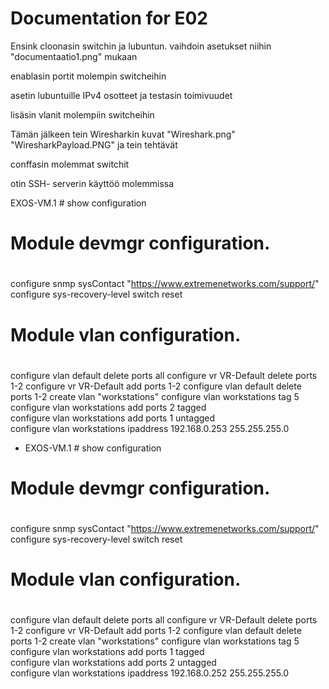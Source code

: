 # Documentation for E02

Ensink cloonasin switchin ja lubuntun.
vaihdoin asetukset niihin "documentaatio1.png" mukaan

enablasin portit molempin switcheihin

asetin lubuntuille IPv4 osotteet
ja testasin toimivuudet

lisäsin vlanit molempiin switcheihin

Tämän jälkeen tein Wiresharkin
kuvat "Wireshark.png" "WiresharkPayload.PNG"
ja tein tehtävät

conffasin molemmat switchit

otin SSH- serverin käyttöö molemmissa




 EXOS-VM.1 # show configuration
#
# Module devmgr configuration.
#
configure snmp sysContact "https://www.extremenetworks.com/support/"
configure sys-recovery-level switch reset

#
# Module vlan configuration.
#
configure vlan default delete ports all
configure vr VR-Default delete ports 1-2
configure vr VR-Default add ports 1-2
configure vlan default delete ports 1-2
create vlan "workstations"
configure vlan workstations tag 5
configure vlan workstations add ports 2 tagged  
configure vlan workstations add ports 1 untagged  
configure vlan workstations ipaddress 192.168.0.253 255.255.255.0


* EXOS-VM.1 # show configuration
#
# Module devmgr configuration.
#
configure snmp sysContact "https://www.extremenetworks.com/support/"
configure sys-recovery-level switch reset

#
# Module vlan configuration.
#
configure vlan default delete ports all
configure vr VR-Default delete ports 1-2
configure vr VR-Default add ports 1-2
configure vlan default delete ports 1-2
create vlan "workstations"
configure vlan workstations tag 5
configure vlan workstations add ports 1 tagged  
configure vlan workstations add ports 2 untagged  
configure vlan workstations ipaddress 192.168.0.252 255.255.255.0